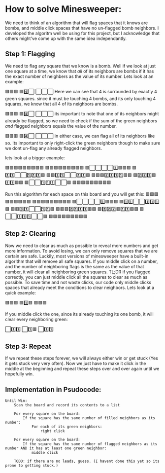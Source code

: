 # How to solve Minesweeper:

We need to think of an algorithm that will flag spaces that it knows are bombs, and middle click spaces that have no un-flagged bomb neighbors. I developed the algoritm well be using for this project, but I acknowledge that others might've come up with the same idea independantly.

## Step 1: Flagging
We need to flag any square that we know is a bomb. Well if we look at just one square at a time, we know that *all* of its neighbors are bombs if it has the exact number of neighbers as the value of its number. Lets look at an example:

🟩🟩🟩 
🟩4️⃣⬜ 
⬜⬜⬜ 
Here we can see that 4 is surrounded by exactly 4 green squares. since it must be touching 4 bombs, and its only touching 4 squares, we know that all 4 of its neighbors are bombs.

🟩🟥🟩 
🟩4️⃣⬜ 
⬜⬜⬜ 
its important to note that one of its neighbors might already be flagged, so we need to check if the sum of the green neighbors *and* flagged neighbors equals the value of the number.

🟥🟥🟥 
🟥4️⃣⬜ 
⬜⬜⬜ 
in either case, we can flag all of its neighbors like so. Its important to only right-click the green neighbors though to make sure we dont un-flag any already flagged neighbors.

lets look at a bigger example:

🟩🟩🟩🟩🟩🟩🟩🟩🟩 
🟩🟩🟩🟩🟩🟩🟩🟩🟩 
🟩⬜⬜⬜⬜1️⃣🟩🟩🟩 
🟩1️⃣1️⃣⬜⬜1️⃣1️⃣1️⃣🟩 
🟩🟩3️⃣1️⃣⬜⬜1️⃣1️⃣🟩 
🟩🟩🟩2️⃣1️⃣1️⃣1️⃣🟩🟩 
🟩2️⃣2️⃣2️⃣🟩1️⃣1️⃣🟩🟩 
🟩⬜⬜1️⃣1️⃣1️⃣⬜⬜🟩 
🟩🟩🟩🟩🟩🟩🟩🟩🟩 

Run this algorithm for each space on this board and you will get this:
🟩🟩🟩🟩🟩🟩🟩🟩🟩 
🟩🟩🟩🟩🟩🟩🟩🟩🟩 
🟩⬜⬜⬜⬜1️⃣🟥🟩🟩 
🟩1️⃣1️⃣⬜⬜1️⃣1️⃣1️⃣🟩 
🟩🟥3️⃣1️⃣⬜⬜1️⃣1️⃣🟩 
🟩🟥🟥2️⃣1️⃣1️⃣1️⃣🟥🟩 
🟩2️⃣2️⃣2️⃣🟥1️⃣1️⃣🟩🟩 
🟩⬜⬜1️⃣1️⃣1️⃣⬜⬜🟩 
🟩🟩🟩🟩🟩🟩🟩🟩🟩 

## Step 2: Clearing
Now we need to clear as much as possible to reveal more numbers and get more information. To avoid losing, we can only remove squares that we are certain are safe. Luckily, most versions of minesweeper have a built-in algorithm that will remove all safe squares. If you middle click on a number, and the number of neighboring flags is the same as the value of that number, it will clear all neighboring green squares. TL;DR if you flagged correctly, you can just middle click all the squares to clear as much as possible. To save time and not waste clicks, our code only middle clicks spaces that already meet the conditions to clear neighbors. Lets look at a quick example:

🟩🟩🟩 
🟩1️⃣🟥 
🟩🟩🟩 

If you middle click the one, since its already touching its one bomb, it will clear every neighboring green:

⬜1️⃣1️⃣ 
⬜1️⃣🟥 
⬜1️⃣1️⃣ 

## Step 3: Repeat
If we repeat these steps forever, we will always either win or get stuck (Yes it gets stuck very very often). Now we just have to make it click in the middle at the beginning and repeat these steps over and over again until we hopefully win.

## Implementation in Psudocode:
```
Until Win:
    Scan the board and record its contents to a list

    For every square on the board:
        If the square has the same number of filled neighbors as its number:
            For each of its green neighbors:
                right click

    For every square on the board:
        If the square has the same number of flagged neighbors as its number AND it has at least one green neighbor:
            middle click

    TODO: if there are no leads, guess. (I havent done this yet so its prone to getting stuck.)
```